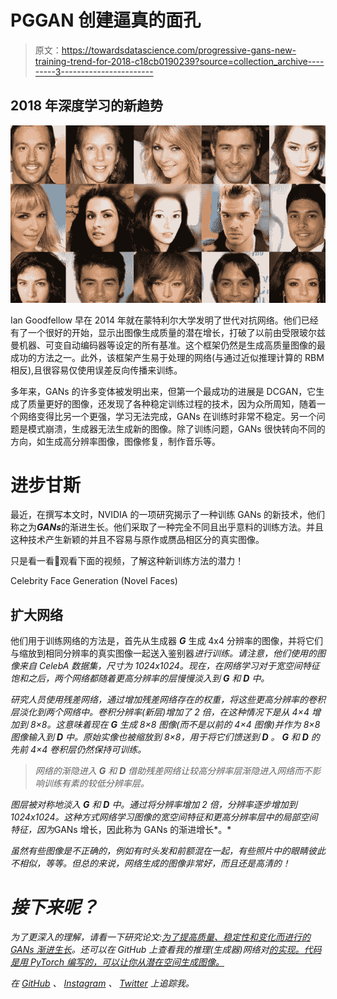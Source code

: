 # PGGAN 创建逼真的面孔

> 原文：<https://towardsdatascience.com/progressive-gans-new-training-trend-for-2018-c18cb0190239?source=collection_archive---------3----------------------->

## 2018 年深度学习的新趋势

![](img/1833736e6d0fac254d48e74c1a0c47ab.png)

Ian Goodfellow 早在 2014 年就在蒙特利尔大学发明了世代对抗网络。他们已经有了一个很好的开始，显示出图像生成质量的潜在增长，打破了以前由受限玻尔兹曼机器、可变自动编码器等设定的所有基准。这个框架仍然是生成高质量图像的最成功的方法之一。此外，该框架产生易于处理的网络(与通过近似推理计算的 RBM 相反),且很容易仅使用误差反向传播来训练。

多年来，GANs 的许多变体被发明出来，但第一个最成功的进展是 DCGAN，它生成了质量更好的图像，还发现了各种稳定训练过程的技术，因为众所周知，随着一个网络变得比另一个更强，学习无法完成，GANs 在训练时非常不稳定。另一个问题是模式崩溃，生成器无法生成新的图像。除了训练问题，GANs 很快转向不同的方向，如生成高分辨率图像，图像修复，制作音乐等。

# 进步甘斯

最近，在撰写本文时，NVIDIA 的一项研究揭示了一种训练 GANs 的新技术，他们称之为***GANs***的渐进生长。他们采取了一种完全不同且出乎意料的训练方法。并且这种技术产生新颖的并且不容易与原作或赝品相区分的真实图像。

只是看一看👀观看下面的视频，了解这种新训练方法的潜力！

Celebrity Face Generation (Novel Faces)

## 扩大网络

他们用于训练网络的方法是，首先从生成器 ***G*** 生成 4x4 分辨率的图像，并将它们与缩放到相同分辨率的真实图像一起送入鉴别器*进行训练。请注意，他们使用的图像来自 CelebA 数据集，尺寸为 1024x1024。现在，在网络学习对于宽空间特征饱和之后，两个网络都随着更高分辨率的层慢慢淡入到 ***G*** 和 ***D*** 中。*

*研究人员使用残差网络，通过增加残差网络存在的权重，将这些更高分辨率的卷积层淡化到两个网络中。卷积分辨率(新层)增加了 2 倍，在这种情况下是从 4×4 增加到 8×8。这意味着现在 ***G*** 生成 8×8 图像(而不是以前的 4×4 图像)并作为 8×8 图像输入到 ***D*** 中。原始实像也被缩放到 8×8，用于将它们馈送到 ***D*** 。 ***G*** 和 ***D*** 的先前 4×4 卷积层仍然保持可训练。*

> *网络的渐隐进入 ***G*** 和 ***D*** 借助残差网络让较高分辨率层渐隐进入网络而不影响训练有素的较低分辨率层。*

*图层被对称地淡入 ***G*** 和 ***D*** 中。通过将分辨率增加 2 倍，分辨率逐步增加到 1024x1024。这种方式网络学习图像的宽空间特征和更高分辨率层中的局部空间特征，因为*GANs 增长，因此称为 GANs 的渐进增长*。*

*虽然有些图像是不正确的，例如有时头发和前额混在一起，有些照片中的眼睛彼此不相似，等等。但总的来说，网络生成的图像非常好，而且还是高清的！*

# *接下来呢？*

*为了更深入的理解，请看一下研究论文:[为了提高质量、稳定性和变化而进行的 GANs 渐进生长](http://research.nvidia.com/sites/default/files/pubs/2017-10_Progressive-Growing-of//karras2017gan-paper.pdf)。还可以在 GitHub 上查看我的推理(生成器)网络对[的实现。代码是用 PyTorch 编写的，可以让你从潜在空间生成图像。](https://github.com/rahulbhalley/Progressive-Growing-of-GANs)*

*在 [GitHub](https://github.com/rahulbhalley) 、 [Instagram](https://www.instagram.com/rahulbhalley) 、 [Twitter](https://twitter.com/Rahul_Bhalley) 上追踪我。*